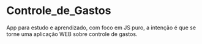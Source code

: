 # Controle_de_Gastos
 App para estudo e aprendizado, com foco em JS puro, a intenção é que se torne uma aplicação WEB sobre controle de gastos. 
